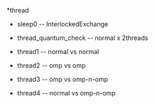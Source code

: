 *thread

- sleep0
-- InterlockedExchange

- thread_quantum_check
-- normal x 2threads

- thread1
-- normal vs normal

- thread2
-- omp vs omp

- thread3
-- omp vs omp-n-omp

- thread4
-- normal vs omp-n-omp


